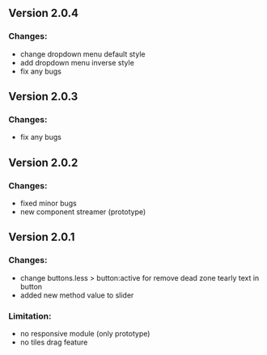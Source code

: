 ## Version 2.0.4

### Changes:
- change dropdown menu default style
- add dropdown menu inverse style
- fix any bugs

## Version 2.0.3

### Changes:
- fix any bugs

## Version 2.0.2

### Changes:
- fixed minor bugs
- new component streamer (prototype)

## Version 2.0.1

### Changes:
- change buttons.less > button:active for remove dead zone tearly text in button
- added new method value to slider

### Limitation:
- no responsive module (only prototype)
- no tiles drag feature